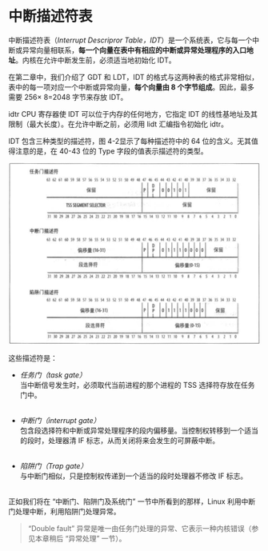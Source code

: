 # 中断描述符表

中断描述符表（*Interrupt Descripror Table，IDT*）是一个系统表，它与每一个中断或异常向量相联系，**每一个向量在表中有相应的中断或异常处理程序的入口地址**。内核在允许中断发生前，必须适当地初始化 IDT。

在第二章中，我们介绍了 GDT 和 LDT，IDT 的格式与这两种表的格式非常相似，表中的每一项对应一个中断或异常向量，**每个向量由 8 个字节组成**。因此，最多需要 256×
8=2048 字节来存放 IDT。

idtr CPU 寄存器使 IDT 可以位于内存的任何地方，它指定 IDT 的线性基地址及其限制（最大长度）。在允许中断之前，必须用 lidt 汇编指令初始化 idtr。

IDT 包含三种类型的描述符，图 4-2显示了每种描述符中的 64 位的含义。无其值得注意的是，在 40-43 位的 Type 字段的值表示描述符的类型。

![图 4-2：门描述符的格式](../static/4_2.jpg)

这些描述符是：
* *任务门（task gate）*  
当中断信号发生时，必须取代当前进程的那个进程的 TSS 选择符存放在任务门中。  
&emsp;

* *中断门（interrupt gate）*  
包含段选择符和中断或异常处理程序的段内偏移量。当控制权转移到一个适当的段时，处理器清 IF 标志，从而关闭将来会发生的可屏蔽中断。  
&emsp;

* *陷阱门（Trap gate）*  
与中断门相似，只是控制权传递到一个适当的段时处理器不修改 IF 标志。  
&emsp;

正如我们将在 “中断门、陷阱门及系统门” 一节中所看到的那样，Linux 利用中断门处理中断，利用陷阱门处理异常。

> “Double fault” 异常是唯一由任务门处理的异常、它表示一种内核错误（参见本章稍后 “异常处理” 一节）。

